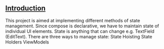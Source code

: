 ## <a id="intro" href="#intro">Introduction</a>
 This project is aimed at implementing different methods of state management.
 Since compose is declarative, we have to maintain state of individual UI elements.
 State is anything that can change e.g. TextField (EditText).
 There are three ways to manage state:
 State Hoisting
 State Holders
 ViewModels
